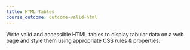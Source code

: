 ```yaml
---
title: HTML Tables
course_outcome: outcome-valid-html
---
```

Write valid and accessible HTML tables to display tabular data on a web page and style them using appropriate CSS rules & properties.
